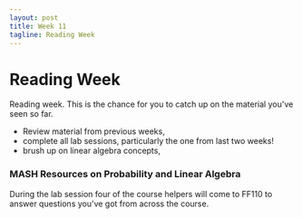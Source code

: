 ```yaml
---
layout: post
title: Week 11
tagline: Reading Week
---
```


Reading Week
============

Reading week. This is the chance for you to catch up on the material
you've seen so far.

-   Review material from previous weeks,
-   complete all lab sessions, particularly the one from last two weeks!
-   brush up on linear algebra concepts,

### MASH Resources on Probability and Linear Algebra

During the lab session four of the course helpers will come to FF110 to
answer questions you've got from across the course.

